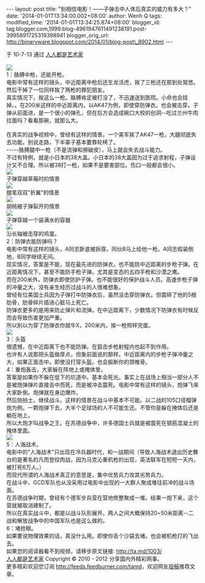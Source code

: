 --- layout: post title: "别相信电影！——子弹击中人体后真实的威力有多大？"
date: '2014-01-01T13:34:00.002+08:00' author: Wenh Q tags:
modified\_time: '2014-01-01T13:34:25.874+08:00' blogger\_id:
tag:blogger.com,1999:blog-4961947611491238191.post-3995891725319398941
blogger\_orig\_url:
http://binaryware.blogspot.com/2014/01/blog-post\_8902.html ---
<div dir="ltr">

于 10-7-13 通过 [人人都是艺术家](http://ta.md/)\
\
![](http://dulei.si/files/a1b019019cb8c287aaf4ee5c430b818b.jpg)\
1：胳膊中枪，还能开枪。\
电影中常有这样的镜头，中近距离中枪后还生龙活虎，挨了三枪还在那到处晃悠。然后干掉了一位同样挨了两枪的罪犯朋友。\
真实情况下，挨这么一枪。胳膊肯定被打没了，不迅速送到医院。小命也会挂掉。。在200米这样的中近距离内，以AK47为例，即使穿防弹衣。也会被击穿。子弹从前面进，是一个很小的弹孔，但在后方会造成碗口大校的创洞--吃过兰州牛肉拉面吗？看看那碗，就那么大。\
\
在真实的战争视频中，曾经有这样的情景。一个美军挨了AK47一枪，大腿彻底失去功能。别说走路，下半辈子基本要靠轮椅了。\
-----胳膊腿中一枪（不是流弹和擦破皮），马上就会失去战斗能力。\
不过有特例，就是小日本的38大盖。小日本的38大盖因为过于追求射程，子弹设计又不合理。所以被38打一枪，如果不是要害部位。伤口一般都会很小。\
![](http://dulei.si/files/cf35982ba332fd16cc151ad5aba2bb5c.jpg)\
子弹穿越草莓时的情景\
![](http://dulei.si/files/2275c89794649de04cfa39f1d3cf8cd8.jpg)\
腊笔双双"折翼"的情景\
![](http://dulei.si/files/d263ca3de8330f8dc1e5113569354a80.jpg)\
胡桃被子弹裂开的情景\
![](http://dulei.si/files/cb8a63805564ce2a68b856e4ab77b0b4.jpg)\
子弹穿越一个装满水的容器\
![](http://dulei.si/files/0b7f447c9a8e1eebf6683a5237746532.jpg)\
沿长轴被击穿的鸡蛋。\
2：防弹衣能防弹吗？\
电影中常有这样的镜头，A同志卧底被拆穿。同伙B马上给他一枪。A同志假装倒地，B同学继续无间。\
现实情况，答案是不能，现在最先进的防弹衣。也不能防中近距离的步枪子弹。在近距离情况下，甚至不能防手枪子弹。尤其是变态的五四手枪和沙漠之鹰。\
而在200米外，防弹衣即使防护子弹。也不能很好的保护战斗人员。高速步枪子弹的冲量之大，没有亲生经历过战斗的人很难想象。\
曾经有位美国士兵因为子弹打中防弹衣后，虽然没击穿防弹衣。但震碎了他的5根肋骨，肋骨碎片插进心脏马上死亡。\
防弹衣更多的是用来防止弹片和流弹。在中近距离下，少数情况下防弹衣有时候反而会导致伤害更加严重。\
所以别以为穿了防弹衣你就牛X，200米内，挨一枪照样完蛋。\
![](http://dulei.si/files/792395047e648a7464cd61a6c6ce5124.jpg)\
3：头盔\
很遗憾，在中近距离下也不能防弹。在狙击步枪射程内也起不到作用。\
也许有人说那把头盔做厚点，但象前面说的那样。中近距离内的步枪子弹冲量之大，如果正面击中。即使没打穿头盔。也会振断你的颈椎骨。\
4：重炮轰击，大家躲在阵地上或掩体里。\
答案是如果你不躲在低下的坑道中。基本会死光。事实上在战场上相当一部分人不是被炮弹弹片直接击中而死，而是被冲击震死。电影中常有这样的镜头，炮弹飞来大家卧倒。炮弹就在身边爆炸。\
然后拍拍土，继续战斗。这样的情景在战斗中基本不可能。以二战的105口径榴弹炮为例。一颗炮弹下去，大半个足球场的人不可能生还。不管你是躲在掩体后还是躺在地上。\
所以大炮才叫战争之王。在苏德战争中，许多德国士兵就是被震死在钢筋混凝土的掩体里面。
　\
![](http://dulei.si/files/1f58f46b57d76a1f5e3ba791c53c2045.jpg)\
5：人海战术。\
电影中的"人海战术"只出现在冷兵器时代，和一战期间（导致人海战术退出历史舞台的是著名的凡而登绞肉战，因为马克沁重机枪的出现，英法联军在短短一天内，被打死6万人。）\
而现代所谓的人海战术真正的意思是，集中优势兵力攻其劣势兵力。\
在战斗中，GCD军队也从没采用过电影中出现的一大群人聚成堆往前冲的战斗场面。\
在苏德战争时期，曾经有个德军步兵营在营地修整聚成一堆。结果一炮下来，这个营就被取消建制了。\
所以在真实战斗中，都是以战斗队形展开。两人之间大概保持20\~50米距离--二战和解放战争中的中国军队也是这么做的。\
6：堵抢眼。\
如果要说物理效果的话，真没什么用。即使你丢个沙袋去堵。也会被机枪打的飞出去。\
如果您的阅读器看不到视频，请移步原文链接: <http://ta.md/1003/>\
[人人都是艺术家](http://ta.md/) Copyright © 2010 - 2012
分享国内外精彩网事。\
更多精彩欢迎您订阅
<http://feeds.feedburner.com/tamd>，欢迎网友[投稿](http://ta.md/delivery/)推荐文章。

</div>
